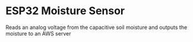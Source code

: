 # ESP32 Moisture Sensor

Reads an analog voltage from the capacitive soil moisture and outputs the moisture to an AWS server
